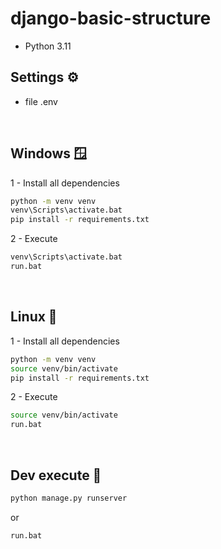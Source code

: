 #  django-basic-structure

* Python 3.11


## Settings ⚙️
* file .env

<br>

## Windows 🪟
1 - Install all dependencies
```bash
python -m venv venv
venv\Scripts\activate.bat
pip install -r requirements.txt
```

2 - Execute
```bash
venv\Scripts\activate.bat
run.bat
```

<br>

## Linux 🐧
1 - Install all dependencies
```bash
python -m venv venv
source venv/bin/activate
pip install -r requirements.txt
```

2 - Execute
```bash
source venv/bin/activate
run.bat
```

<br>

## Dev execute 🧪
```bash
python manage.py runserver
```
or
```bash
run.bat
```
